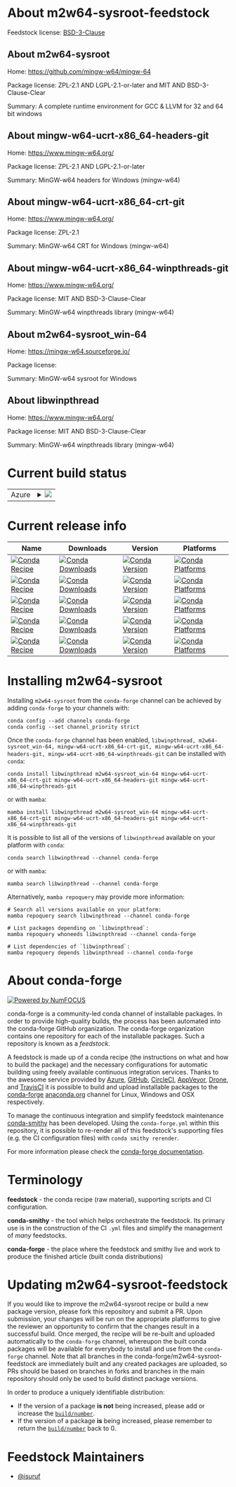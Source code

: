 About m2w64-sysroot-feedstock
=============================

Feedstock license: [BSD-3-Clause](https://github.com/conda-forge/m2w64-sysroot-feedstock/blob/main/LICENSE.txt)


About m2w64-sysroot
-------------------

Home: https://github.com/mingw-w64/mingw-64

Package license: ZPL-2.1 AND LGPL-2.1-or-later and MIT AND BSD-3-Clause-Clear

Summary: A complete runtime environment for GCC & LLVM for 32 and 64 bit windows

About mingw-w64-ucrt-x86_64-headers-git
---------------------------------------

Home: https://www.mingw-w64.org/

Package license: ZPL-2.1 AND LGPL-2.1-or-later

Summary: MinGW-w64 headers for Windows (mingw-w64)


About mingw-w64-ucrt-x86_64-crt-git
-----------------------------------

Home: https://www.mingw-w64.org/

Package license: ZPL-2.1

Summary: MinGW-w64 CRT for Windows (mingw-w64)


About mingw-w64-ucrt-x86_64-winpthreads-git
-------------------------------------------

Home: https://www.mingw-w64.org/

Package license: MIT AND BSD-3-Clause-Clear

Summary: MinGW-w64 winpthreads library (mingw-w64)


About m2w64-sysroot_win-64
--------------------------

Home: https://mingw-w64.sourceforge.io/

Package license: 

Summary: MinGW-w64 sysroot for Windows


About libwinpthread
-------------------

Home: https://www.mingw-w64.org/

Package license: MIT AND BSD-3-Clause-Clear

Summary: MinGW-w64 winpthreads library (mingw-w64)


Current build status
====================


<table>
    
  <tr>
    <td>Azure</td>
    <td>
      <details>
        <summary>
          <a href="https://dev.azure.com/conda-forge/feedstock-builds/_build/latest?definitionId=22520&branchName=main">
            <img src="https://dev.azure.com/conda-forge/feedstock-builds/_apis/build/status/m2w64-sysroot-feedstock?branchName=main">
          </a>
        </summary>
        <table>
          <thead><tr><th>Variant</th><th>Status</th></tr></thead>
          <tbody><tr>
              <td>linux_64</td>
              <td>
                <a href="https://dev.azure.com/conda-forge/feedstock-builds/_build/latest?definitionId=22520&branchName=main">
                  <img src="https://dev.azure.com/conda-forge/feedstock-builds/_apis/build/status/m2w64-sysroot-feedstock?branchName=main&jobName=linux&configuration=linux%20linux_64_" alt="variant">
                </a>
              </td>
            </tr><tr>
              <td>win_64</td>
              <td>
                <a href="https://dev.azure.com/conda-forge/feedstock-builds/_build/latest?definitionId=22520&branchName=main">
                  <img src="https://dev.azure.com/conda-forge/feedstock-builds/_apis/build/status/m2w64-sysroot-feedstock?branchName=main&jobName=win&configuration=win%20win_64_" alt="variant">
                </a>
              </td>
            </tr>
          </tbody>
        </table>
      </details>
    </td>
  </tr>
</table>

Current release info
====================

| Name | Downloads | Version | Platforms |
| --- | --- | --- | --- |
| [![Conda Recipe](https://img.shields.io/badge/recipe-libwinpthread-green.svg)](https://anaconda.org/conda-forge/libwinpthread) | [![Conda Downloads](https://img.shields.io/conda/dn/conda-forge/libwinpthread.svg)](https://anaconda.org/conda-forge/libwinpthread) | [![Conda Version](https://img.shields.io/conda/vn/conda-forge/libwinpthread.svg)](https://anaconda.org/conda-forge/libwinpthread) | [![Conda Platforms](https://img.shields.io/conda/pn/conda-forge/libwinpthread.svg)](https://anaconda.org/conda-forge/libwinpthread) |
| [![Conda Recipe](https://img.shields.io/badge/recipe-m2w64--sysroot_win--64-green.svg)](https://anaconda.org/conda-forge/m2w64-sysroot_win-64) | [![Conda Downloads](https://img.shields.io/conda/dn/conda-forge/m2w64-sysroot_win-64.svg)](https://anaconda.org/conda-forge/m2w64-sysroot_win-64) | [![Conda Version](https://img.shields.io/conda/vn/conda-forge/m2w64-sysroot_win-64.svg)](https://anaconda.org/conda-forge/m2w64-sysroot_win-64) | [![Conda Platforms](https://img.shields.io/conda/pn/conda-forge/m2w64-sysroot_win-64.svg)](https://anaconda.org/conda-forge/m2w64-sysroot_win-64) |
| [![Conda Recipe](https://img.shields.io/badge/recipe-mingw--w64--ucrt--x86_64--crt--git-green.svg)](https://anaconda.org/conda-forge/mingw-w64-ucrt-x86_64-crt-git) | [![Conda Downloads](https://img.shields.io/conda/dn/conda-forge/mingw-w64-ucrt-x86_64-crt-git.svg)](https://anaconda.org/conda-forge/mingw-w64-ucrt-x86_64-crt-git) | [![Conda Version](https://img.shields.io/conda/vn/conda-forge/mingw-w64-ucrt-x86_64-crt-git.svg)](https://anaconda.org/conda-forge/mingw-w64-ucrt-x86_64-crt-git) | [![Conda Platforms](https://img.shields.io/conda/pn/conda-forge/mingw-w64-ucrt-x86_64-crt-git.svg)](https://anaconda.org/conda-forge/mingw-w64-ucrt-x86_64-crt-git) |
| [![Conda Recipe](https://img.shields.io/badge/recipe-mingw--w64--ucrt--x86_64--headers--git-green.svg)](https://anaconda.org/conda-forge/mingw-w64-ucrt-x86_64-headers-git) | [![Conda Downloads](https://img.shields.io/conda/dn/conda-forge/mingw-w64-ucrt-x86_64-headers-git.svg)](https://anaconda.org/conda-forge/mingw-w64-ucrt-x86_64-headers-git) | [![Conda Version](https://img.shields.io/conda/vn/conda-forge/mingw-w64-ucrt-x86_64-headers-git.svg)](https://anaconda.org/conda-forge/mingw-w64-ucrt-x86_64-headers-git) | [![Conda Platforms](https://img.shields.io/conda/pn/conda-forge/mingw-w64-ucrt-x86_64-headers-git.svg)](https://anaconda.org/conda-forge/mingw-w64-ucrt-x86_64-headers-git) |
| [![Conda Recipe](https://img.shields.io/badge/recipe-mingw--w64--ucrt--x86_64--winpthreads--git-green.svg)](https://anaconda.org/conda-forge/mingw-w64-ucrt-x86_64-winpthreads-git) | [![Conda Downloads](https://img.shields.io/conda/dn/conda-forge/mingw-w64-ucrt-x86_64-winpthreads-git.svg)](https://anaconda.org/conda-forge/mingw-w64-ucrt-x86_64-winpthreads-git) | [![Conda Version](https://img.shields.io/conda/vn/conda-forge/mingw-w64-ucrt-x86_64-winpthreads-git.svg)](https://anaconda.org/conda-forge/mingw-w64-ucrt-x86_64-winpthreads-git) | [![Conda Platforms](https://img.shields.io/conda/pn/conda-forge/mingw-w64-ucrt-x86_64-winpthreads-git.svg)](https://anaconda.org/conda-forge/mingw-w64-ucrt-x86_64-winpthreads-git) |

Installing m2w64-sysroot
========================

Installing `m2w64-sysroot` from the `conda-forge` channel can be achieved by adding `conda-forge` to your channels with:

```
conda config --add channels conda-forge
conda config --set channel_priority strict
```

Once the `conda-forge` channel has been enabled, `libwinpthread, m2w64-sysroot_win-64, mingw-w64-ucrt-x86_64-crt-git, mingw-w64-ucrt-x86_64-headers-git, mingw-w64-ucrt-x86_64-winpthreads-git` can be installed with `conda`:

```
conda install libwinpthread m2w64-sysroot_win-64 mingw-w64-ucrt-x86_64-crt-git mingw-w64-ucrt-x86_64-headers-git mingw-w64-ucrt-x86_64-winpthreads-git
```

or with `mamba`:

```
mamba install libwinpthread m2w64-sysroot_win-64 mingw-w64-ucrt-x86_64-crt-git mingw-w64-ucrt-x86_64-headers-git mingw-w64-ucrt-x86_64-winpthreads-git
```

It is possible to list all of the versions of `libwinpthread` available on your platform with `conda`:

```
conda search libwinpthread --channel conda-forge
```

or with `mamba`:

```
mamba search libwinpthread --channel conda-forge
```

Alternatively, `mamba repoquery` may provide more information:

```
# Search all versions available on your platform:
mamba repoquery search libwinpthread --channel conda-forge

# List packages depending on `libwinpthread`:
mamba repoquery whoneeds libwinpthread --channel conda-forge

# List dependencies of `libwinpthread`:
mamba repoquery depends libwinpthread --channel conda-forge
```


About conda-forge
=================

[![Powered by
NumFOCUS](https://img.shields.io/badge/powered%20by-NumFOCUS-orange.svg?style=flat&colorA=E1523D&colorB=007D8A)](https://numfocus.org)

conda-forge is a community-led conda channel of installable packages.
In order to provide high-quality builds, the process has been automated into the
conda-forge GitHub organization. The conda-forge organization contains one repository
for each of the installable packages. Such a repository is known as a *feedstock*.

A feedstock is made up of a conda recipe (the instructions on what and how to build
the package) and the necessary configurations for automatic building using freely
available continuous integration services. Thanks to the awesome service provided by
[Azure](https://azure.microsoft.com/en-us/services/devops/), [GitHub](https://github.com/),
[CircleCI](https://circleci.com/), [AppVeyor](https://www.appveyor.com/),
[Drone](https://cloud.drone.io/welcome), and [TravisCI](https://travis-ci.com/)
it is possible to build and upload installable packages to the
[conda-forge](https://anaconda.org/conda-forge) [anaconda.org](https://anaconda.org/)
channel for Linux, Windows and OSX respectively.

To manage the continuous integration and simplify feedstock maintenance
[conda-smithy](https://github.com/conda-forge/conda-smithy) has been developed.
Using the ``conda-forge.yml`` within this repository, it is possible to re-render all of
this feedstock's supporting files (e.g. the CI configuration files) with ``conda smithy rerender``.

For more information please check the [conda-forge documentation](https://conda-forge.org/docs/).

Terminology
===========

**feedstock** - the conda recipe (raw material), supporting scripts and CI configuration.

**conda-smithy** - the tool which helps orchestrate the feedstock.
                   Its primary use is in the construction of the CI ``.yml`` files
                   and simplify the management of *many* feedstocks.

**conda-forge** - the place where the feedstock and smithy live and work to
                  produce the finished article (built conda distributions)


Updating m2w64-sysroot-feedstock
================================

If you would like to improve the m2w64-sysroot recipe or build a new
package version, please fork this repository and submit a PR. Upon submission,
your changes will be run on the appropriate platforms to give the reviewer an
opportunity to confirm that the changes result in a successful build. Once
merged, the recipe will be re-built and uploaded automatically to the
`conda-forge` channel, whereupon the built conda packages will be available for
everybody to install and use from the `conda-forge` channel.
Note that all branches in the conda-forge/m2w64-sysroot-feedstock are
immediately built and any created packages are uploaded, so PRs should be based
on branches in forks and branches in the main repository should only be used to
build distinct package versions.

In order to produce a uniquely identifiable distribution:
 * If the version of a package **is not** being increased, please add or increase
   the [``build/number``](https://docs.conda.io/projects/conda-build/en/latest/resources/define-metadata.html#build-number-and-string).
 * If the version of a package **is** being increased, please remember to return
   the [``build/number``](https://docs.conda.io/projects/conda-build/en/latest/resources/define-metadata.html#build-number-and-string)
   back to 0.

Feedstock Maintainers
=====================

* [@isuruf](https://github.com/isuruf/)

